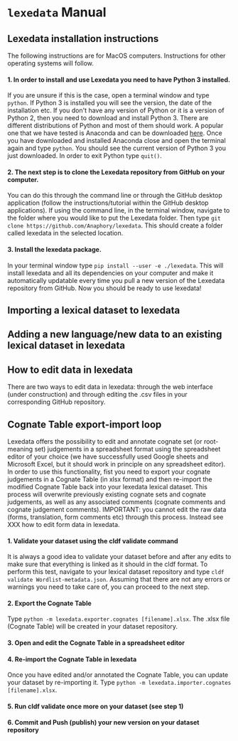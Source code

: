 # `lexedata` Manual

## Lexedata installation instructions

The following instructions are for MacOS computers. Instructions for other operating systems will follow.

#### 1. In order to install and use Lexedata you need to have Python 3 installed.
If you are unsure if this is the case, open a terminal window and type `python`. 
If Python 3 is installed you will see the version, the date of the installation etc. If you don't have any version of Python or it is a version of Python 2, then you need to download and install Python 3. 
There are different distributions of Python and most of them should work. A popular one that we have tested is Anaconda and can be downloaded [here](https://www.anaconda.com/products/individual).
Once you have downloaded and installed Anaconda close and open the terminal again and type `python`. You should see the current version of Python 3 you just downloaded.
In order to exit Python type `quit()`.

#### 2. The next step is to clone the Lexedata repository from GitHub on your computer.
You can do this through the command line or through the GitHub desktop application (follow the instructions/tutorial within the GitHub desktop applications).
If using the command line, in the terminal window, navigate to the folder where you would like to put the Lexedata folder. Then type `git clone https://github.com/Anaphory/lexedata`.
This should create a folder called lexedata in the selected location.

#### 3. Install the lexedata package.
In your terminal window type `pip install --user -e ./lexedata`. This will install lexedata and all its dependencies on your computer and make it automatically updatable every time you pull a new version of the Lexedata repository from GitHub.
Now you should be ready to use lexedata!

## Importing a lexical dataset to lexedata

## Adding a new language/new data to an existing lexical dataset in lexedata

## How to edit data in lexedata

There are two ways to edit data in lexedata: through the web interface (under construction) and through editing the .csv files in your corresponding GitHub repository.

## Cognate Table export-import loop

Lexedata offers the possibility to edit and annotate cognate set (or root-meaning set) judgements in a spreadsheet format using the spreadsheet editor of your choice (we have successfully used Google sheets and Microsoft Excel, but it should work in principle on any spreadsheet editor).
In order to use this functionality, fist you need to export your cognate judgements in a Cognate Table (in xlsx format) and then re-import the modified Cognate Table back into your lexedata lexical dataset. 
This process will overwrite previously existing cognate sets and cognate judgements, as well as any associated comments (cognate comments and cognate judgement comments).
IMPORTANT: you cannot edit the raw data (forms, translation, form comments etc) through this process. Instead see XXX how to edit form data in lexedata.

#### 1. Validate your dataset using the cldf validate command
It is always a good idea to validate your dataset before and after any edits to make sure that everything is linked as it should in the cldf format.
To perform this test, navigate to your lexical dataset repository and type `cldf validate Wordlist-metadata.json`. Assuming that there are not any errors or warnings you need to take care of, you can proceed to the next step.

#### 2. Export the Cognate Table
Type `python -m lexedata.exporter.cognates [filename].xlsx`. The .xlsx file (Cognate Table) will be created in your dataset repository. 

#### 3. Open and edit the Cognate Table in a spreadsheet editor

#### 4. Re-import the Cognate Table in lexedata
Once you have edited and/or annotated the Cognate Table, you can update your dataset by re-importing it. Type `python -m lexedata.importer.cognates [filename].xlsx`. 

#### 5. Run cldf validate once more on your dataset (see step 1)

#### 6. Commit and Push (publish) your new version on your dataset repository

